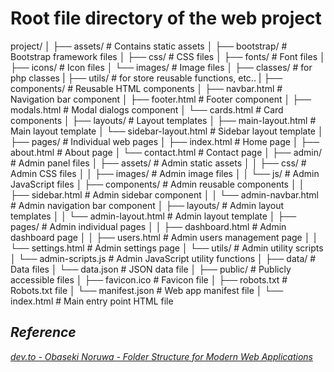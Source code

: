 # Root file directory of the web project

project/
│
├── assets/                   # Contains static assets
│   ├── bootstrap/            # Bootstrap framework files
│   ├── css/                  # CSS files
│   ├── fonts/                # Font files
│   ├── icons/                # Icon files
│   └── images/               # Image files
│
├── classes/                  # for php classes
|
├── utils/                   # for store reusable functions, etc..
|
├── components/               # Reusable HTML components
│   ├── navbar.html           # Navigation bar component
│   ├── footer.html           # Footer component
│   ├── modals.html           # Modal dialogs component
│   └── cards.html            # Card components
│
├── layouts/                  # Layout templates
│   ├── main-layout.html      # Main layout template
│   └── sidebar-layout.html   # Sidebar layout template
│
├── pages/                    # Individual web pages
│   ├── index.html            # Home page
│   ├── about.html            # About page
│   └── contact.html          # Contact page
│
├── admin/                    # Admin panel files
│   ├── assets/               # Admin static assets
│   │   ├── css/              # Admin CSS files
│   │   ├── images/           # Admin image files
│   │   └── js/               # Admin JavaScript files
│   ├── components/           # Admin reusable components
│   │   ├── sidebar.html      # Admin sidebar component
│   │   └── admin-navbar.html # Admin navigation bar component
│   ├── layouts/              # Admin layout templates
│   │   └── admin-layout.html # Admin layout template
│   ├── pages/                # Admin individual pages
│   │   ├── dashboard.html    # Admin dashboard page
│   │   ├── users.html        # Admin users management page
│   │   └── settings.html     # Admin settings page
│   └── utils/                # Admin utility scripts
│       └── admin-scripts.js  # Admin JavaScript utility functions
│
├── data/                     # Data files
│   └── data.json             # JSON data file
│
├── public/                   # Publicly accessible files
│   ├── favicon.ico           # Favicon file
│   ├── robots.txt            # Robots.txt file
│   └── manifest.json         # Web app manifest file
│
└── index.html                # Main entry point HTML file


## *Reference*
[*dev.to - Obaseki Noruwa - Folder Structure for Modern Web Applications*](https://dev.to/noruwa/folder-structure-for-modern-web-applications-4d11)